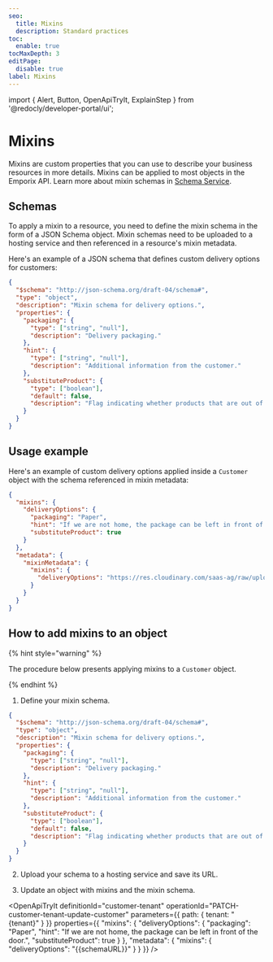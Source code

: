 ```yaml
---
seo:
  title: Mixins
  description: Standard practices
toc:
  enable: true
tocMaxDepth: 3
editPage:
  disable: true
label: Mixins
---
```


import {
  Alert,
  Button,
  OpenApiTryIt,
  ExplainStep
 } from '@redocly/developer-portal/ui';

# Mixins

Mixins are custom properties that you can use to describe your business resources in more details. Mixins can be applied to most objects in the Emporix API.
Learn more about mixin schemas in [Schema Service](https://developer.emporix.io/docs/openapi/schema/).

## Schemas

To apply a mixin to a resource, you need to define the mixin schema in the form of a JSON Schema object. Mixin schemas need to be uploaded to a hosting service and then referenced in a resource's mixin metadata.

Here's an example of a JSON schema that defines custom delivery options for customers:

```json
{
  "$schema": "http://json-schema.org/draft-04/schema#",
  "type": "object",
  "description": "Mixin schema for delivery options.",
  "properties": {
    "packaging": {
      "type": ["string", "null"],
      "description": "Delivery packaging."
    },
    "hint": {
      "type": ["string", "null"],
      "description": "Additional information from the customer."
    },
    "substituteProduct": {
      "type": ["boolean"],
      "default": false,
      "description": "Flag indicating whether products that are out of stock can be substituted."
    }
  }
}
```

## Usage example

Here's an example of custom delivery options applied inside a `Customer` object with the schema referenced in mixin metadata:

```json
{
  "mixins": {
    "deliveryOptions": {
      "packaging": "Paper",
      "hint": "If we are not home, the package can be left in front of the door.",
      "substituteProduct": true
    }
  },
  "metadata": {
    "mixinMetadata": {
      "mixins": {
        "deliveryOptions": "https://res.cloudinary.com/saas-ag/raw/upload/schemata/deliveryOptionsMixIn.v6.json"
      }
    }
  }
}
```

## How to add mixins to an object

{% hint style="warning" %}

The procedure below presents applying mixins to a `Customer` object.

{% endhint %}

1. Define your mixin schema.

```json
{
  "$schema": "http://json-schema.org/draft-04/schema#",
  "type": "object",
  "description": "Mixin schema for delivery options.",
  "properties": {
    "packaging": {
      "type": ["string", "null"],
      "description": "Delivery packaging."
    },
    "hint": {
      "type": ["string", "null"],
      "description": "Additional information from the customer."
    },
    "substituteProduct": {
      "type": ["boolean"],
      "default": false,
      "description": "Flag indicating whether products that are out of stock can be substituted."
    }
  }
}
```

2. Upload your schema to a hosting service and save its URL.

3. Update an object with mixins and the mixin schema.

<OpenApiTryIt
  definitionId="customer-tenant"
  operationId="PATCH-customer-tenant-update-customer"
  parameters={{
    path: {
      tenant: "{tenant}"
      }
    }}
  properties={{
    "mixins": {
        "deliveryOptions": {
            "packaging": "Paper",
            "hint": "If we are not home, the package can be left in front of the door.",
            "substituteProduct": true
        }
    },
    "metadata": {
        "mixins": {
            "deliveryOptions": "{{schemaURL}}"
        }
    }
  }}
/>
